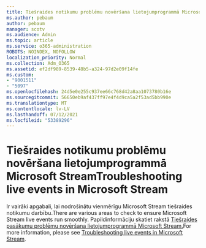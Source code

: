 ```yaml
---
title: Tiešraides notikumu problēmu novēršana lietojumprogrammā Microsoft Stream
ms.author: pebaum
author: pebaum
manager: scotv
ms.audience: Admin
ms.topic: article
ms.service: o365-administration
ROBOTS: NOINDEX, NOFOLLOW
localization_priority: Normal
ms.collection: Adm_O365
ms.assetid: ef2df989-8539-48b5-a324-97d2e09f14fe
ms.custom:
- "9001511"
- "5097"
ms.openlocfilehash: 24d5e0e255c937ee66c768d42a8aa1073780b16e
ms.sourcegitcommit: 56650eb9af437ff97e4f4d9ca5a2f53ad5bb990e
ms.translationtype: MT
ms.contentlocale: lv-LV
ms.lasthandoff: 07/12/2021
ms.locfileid: "53389296"
---
```

# <a name="troubleshooting-live-events-in-microsoft-stream"></a><span data-ttu-id="8abf9-102">Tiešraides notikumu problēmu novēršana lietojumprogrammā Microsoft Stream</span><span class="sxs-lookup"><span data-stu-id="8abf9-102">Troubleshooting live events in Microsoft Stream</span></span>

<span data-ttu-id="8abf9-103">Ir vairāki apgabali, lai nodrošinātu vienmērīgu Microsoft Stream tiešraides notikumu darbību.</span><span class="sxs-lookup"><span data-stu-id="8abf9-103">There are various areas to check to ensure Microsoft Stream live events run smoothly.</span></span> <span data-ttu-id="8abf9-104">Papildinformāciju skatiet rakstā [Tiešraides pasākumu problēmu novēršana lietojumprogrammā Microsoft Stream.](/stream/live-event-troubleshooting)</span><span class="sxs-lookup"><span data-stu-id="8abf9-104">For more information, please see [Troubleshooting live events in Microsoft Stream](/stream/live-event-troubleshooting).</span></span>
